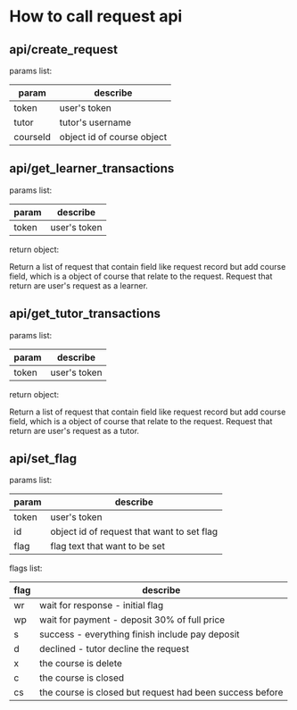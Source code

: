 # How to call request api

## api/create_request
params list:

| param | describe |
| --- | --- |
| token | user's token |
| tutor | tutor's username |
| courseId | object id of course object |

## api/get_learner_transactions
params list:

| param | describe |
| --- | --- |
| token | user's token |

return object:

Return a list of request that contain field like request record but add course field, which is a object of course that relate to the request. Request that return are user's request as a learner.

## api/get_tutor_transactions
params list:

| param | describe |
| --- | --- |
| token | user's token |

return object:

Return a list of request that contain field like request record but add course field, which is a object of course that relate to the request. Request that return are user's request as a tutor.

## api/set_flag
params list:

| param | describe |
| --- | --- |
| token | user's token |
| id | object id of request that want to set flag |
| flag | flag text that want to be set |

flags list:

| flag | describe |
| --- | --- |
| wr | wait for response - initial flag |
| wp | wait for payment - deposit 30% of full price |
| s | success - everything finish include pay deposit |
| d | declined - tutor decline the request |
| x | the course is delete |
| c | the course is closed |
| cs | the course is closed but request had been success before |
